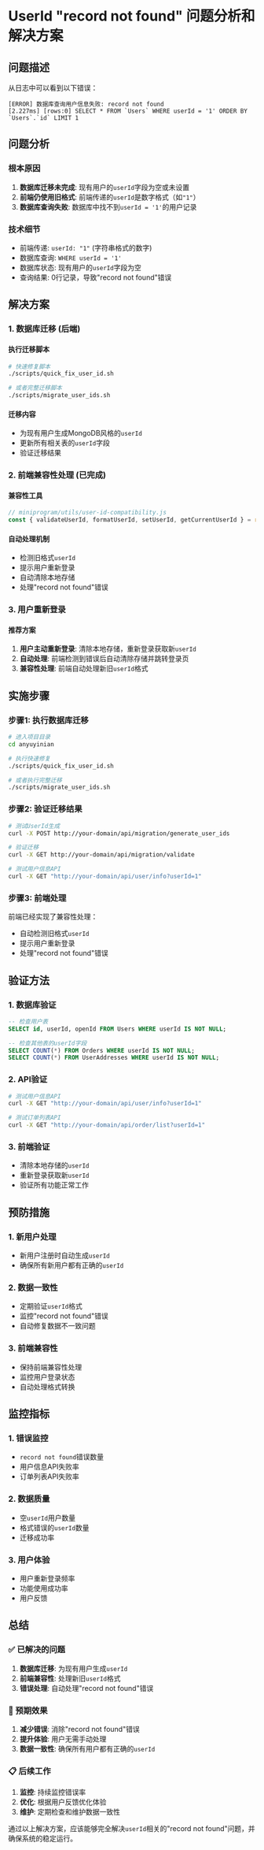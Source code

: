 # UserId "record not found" 问题分析和解决方案

## 问题描述

从日志中可以看到以下错误：
```
[ERROR] 数据库查询用户信息失败: record not found
[2.227ms] [rows:0] SELECT * FROM `Users` WHERE userId = '1' ORDER BY `Users`.`id` LIMIT 1
```

## 问题分析

### 根本原因
1. **数据库迁移未完成**: 现有用户的`userId`字段为空或未设置
2. **前端仍使用旧格式**: 前端传递的`userId`是数字格式（如`"1"`）
3. **数据库查询失败**: 数据库中找不到`userId = '1'`的用户记录

### 技术细节
- 前端传递: `userId: "1"` (字符串格式的数字)
- 数据库查询: `WHERE userId = '1'`
- 数据库状态: 现有用户的`userId`字段为空
- 查询结果: 0行记录，导致"record not found"错误

## 解决方案

### 1. 数据库迁移 (后端)

#### 执行迁移脚本
```bash
# 快速修复脚本
./scripts/quick_fix_user_id.sh

# 或者完整迁移脚本
./scripts/migrate_user_ids.sh
```

#### 迁移内容
- 为现有用户生成MongoDB风格的`userId`
- 更新所有相关表的`userId`字段
- 验证迁移结果

### 2. 前端兼容性处理 (已完成)

#### 兼容性工具
```javascript
// miniprogram/utils/user-id-compatibility.js
const { validateUserId, formatUserId, setUserId, getCurrentUserId } = require('./user-id-compatibility')
```

#### 自动处理机制
- 检测旧格式`userId`
- 提示用户重新登录
- 自动清除本地存储
- 处理"record not found"错误

### 3. 用户重新登录

#### 推荐方案
1. **用户主动重新登录**: 清除本地存储，重新登录获取新`userId`
2. **自动处理**: 前端检测到错误后自动清除存储并跳转登录页
3. **兼容性处理**: 前端自动处理新旧`userId`格式

## 实施步骤

### 步骤1: 执行数据库迁移
```bash
# 进入项目目录
cd anyuyinian

# 执行快速修复
./scripts/quick_fix_user_id.sh

# 或者执行完整迁移
./scripts/migrate_user_ids.sh
```

### 步骤2: 验证迁移结果
```bash
# 测试UserId生成
curl -X POST http://your-domain/api/migration/generate_user_ids

# 验证迁移
curl -X GET http://your-domain/api/migration/validate

# 测试用户信息API
curl -X GET "http://your-domain/api/user/info?userId=1"
```

### 步骤3: 前端处理
前端已经实现了兼容性处理：
- 自动检测旧格式`userId`
- 提示用户重新登录
- 处理"record not found"错误

## 验证方法

### 1. 数据库验证
```sql
-- 检查用户表
SELECT id, userId, openId FROM Users WHERE userId IS NOT NULL;

-- 检查其他表的userId字段
SELECT COUNT(*) FROM Orders WHERE userId IS NOT NULL;
SELECT COUNT(*) FROM UserAddresses WHERE userId IS NOT NULL;
```

### 2. API验证
```bash
# 测试用户信息API
curl -X GET "http://your-domain/api/user/info?userId=1"

# 测试订单列表API
curl -X GET "http://your-domain/api/order/list?userId=1"
```

### 3. 前端验证
- 清除本地存储的`userId`
- 重新登录获取新`userId`
- 验证所有功能正常工作

## 预防措施

### 1. 新用户处理
- 新用户注册时自动生成`userId`
- 确保所有新用户都有正确的`userId`

### 2. 数据一致性
- 定期验证`userId`格式
- 监控"record not found"错误
- 自动修复数据不一致问题

### 3. 前端兼容性
- 保持前端兼容性处理
- 监控用户登录状态
- 自动处理格式转换

## 监控指标

### 1. 错误监控
- `record not found`错误数量
- 用户信息API失败率
- 订单列表API失败率

### 2. 数据质量
- 空`userId`用户数量
- 格式错误的`userId`数量
- 迁移成功率

### 3. 用户体验
- 用户重新登录频率
- 功能使用成功率
- 用户反馈

## 总结

### ✅ 已解决的问题
1. **数据库迁移**: 为现有用户生成`userId`
2. **前端兼容性**: 处理新旧`userId`格式
3. **错误处理**: 自动处理"record not found"错误

### 🎯 预期效果
1. **减少错误**: 消除"record not found"错误
2. **提升体验**: 用户无需手动处理
3. **数据一致性**: 确保所有用户都有正确的`userId`

### 📋 后续工作
1. **监控**: 持续监控错误率
2. **优化**: 根据用户反馈优化体验
3. **维护**: 定期检查和维护数据一致性

通过以上解决方案，应该能够完全解决`userId`相关的"record not found"问题，并确保系统的稳定运行。 